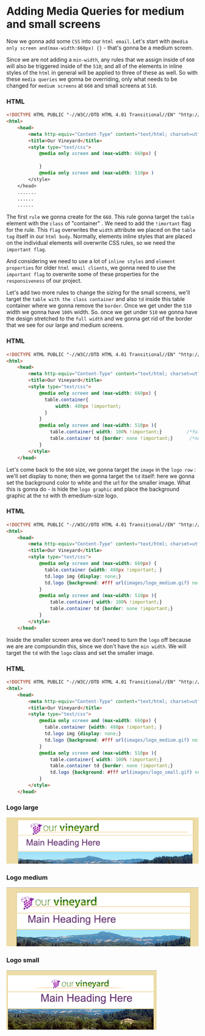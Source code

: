# Adding Media Queries for medium and small screens

Now we gonna add some `CSS` into our `html email`. Let's start with `@media only screen and(max-width:660px) {}` - that's gonna be a medium screen. 

Since we are not adding a `min-width`, any rules that we assign inside of `660` will also be triggered inside of the `510`; and all of the elements in inline styles of the `html` in general will be applied to three of these as well.  So with these `media queries` we gonna be overriding, only what needs to be changed for `medium screens` at `660` and small screens at `510`. 

### HTML
```html
<!DOCTYPE HTML PUBLIC "-//W3C//DTD HTML 4.01 Transitional//EN" "http://www.w3.org/TR/html4/loose.dtd">
<html>
	<head>
		<meta http-equiv="Content-Type" content="text/html; charset=utf-8">
		<title>Our Vineyard</title>
		<style type="text/css">
			@media only screen and (max-width: 660px) {

			}
			@media only screen and (max-width: 510px )
		</style>
	</head>	
    .......
    ......
    ......
```
The first `rule` we gonna create for the `660`. This rule gonna target the `table `element with the `class` of "container" . We need to add the `!imortant` flag for the rule. This `flag` overwrites the `width` attribute we placed on the `table tag` itself in our `html body`. Normally, elements inline styles that are placed on the individual elements will overwrite CSS rules, so we need the `important flag`. 

And considering we need to use a lot of `inline styles` and `element properties` for older `html email clients`, we gonna need to use the `important flag` to overwrite some of these properties for the `responsiveness` of our project. 

Let's add two more rules to change the sizing for the small screens, we'll target the `table with the class container` and also `td` inside this table container where we gonna remove the `border`. Once we get under the `510` width we gonna have `100%` width. So. once we get under `510` we gonna have the design stretched to the `full width` and we gonna get rid of the border that we see for our large and medium screens. 

### HTML
```html
<!DOCTYPE HTML PUBLIC "-//W3C//DTD HTML 4.01 Transitional//EN" "http://www.w3.org/TR/html4/loose.dtd">
<html>
	<head>
		<meta http-equiv="Content-Type" content="text/html; charset=utf-8">
		<title>Our Vineyard</title>
		<style type="text/css">
			@media only screen and (max-width: 660px) {
              table.container{
				  width: 480px !important;
			  }
			}
			@media only screen and (max-width: 510px ){
				table.container{ width: 100% !important;}         /*full width under 510*/
				table.container td {border: none !important;}      /*no border*/
			}
		</style>
    </head>	
```
Let's come back to the `660` size, we gonna target the `image` in the `logo row` : we'll set display to none; then we gonna target the `td` itself: here we gonna set the background color to white and the url for the smaller image. What this is gonna do - is hide the `logo graphic` and place the background graphic at the `td` with th emedium-size logo.  

### HTML
```html
<!DOCTYPE HTML PUBLIC "-//W3C//DTD HTML 4.01 Transitional//EN" "http://www.w3.org/TR/html4/loose.dtd">
<html>
	<head>
		<meta http-equiv="Content-Type" content="text/html; charset=utf-8">
		<title>Our Vineyard</title>
		<style type="text/css">
			@media only screen and (max-width: 660px) {
              table.container {width: 480px !important; }
			  td.logo img {display: none;}
			  td.logo {background: #fff url(images/logo_medium.gif) no-repeat 10px 10px; height: 45px }
			}
			@media only screen and (max-width: 510px ){
				table.container{ width: 100% !important;}
				table.container td {border: none !important;}
			}
		</style>
    </head>	
```
Inside the smaller screen area we don't need to turn the `logo` off because we are are compoundin this, since we don't have the `min width`. We will target the `td` with the `logo` class and set the smaller image. 

### HTML
```html
<!DOCTYPE HTML PUBLIC "-//W3C//DTD HTML 4.01 Transitional//EN" "http://www.w3.org/TR/html4/loose.dtd">
<html>
	<head>
		<meta http-equiv="Content-Type" content="text/html; charset=utf-8">
		<title>Our Vineyard</title>
		<style type="text/css">
			@media only screen and (max-width: 660px) {
              table.container {width: 480px !important; }
			  td.logo img {display: none;}
			  td.logo {background: #fff url(images/logo_medium.gif) no-repeat 10px 10px; height: 45px }
			}
			@media only screen and (max-width: 510px ){
				table.container{ width: 100% !important;}
				table.container td {border: none !important;}
				td.logo {background: #fff url(images/logo_small.gif) no-repeat center 10px; height: 32px}
			}
		</style>
    </head>
``` 

### Logo large
![logo-large](../logo-large.png)

### Logo medium
![logo-medium](../logo-medium.png)

### Logo small
![logo-medium](../logo-small.png)